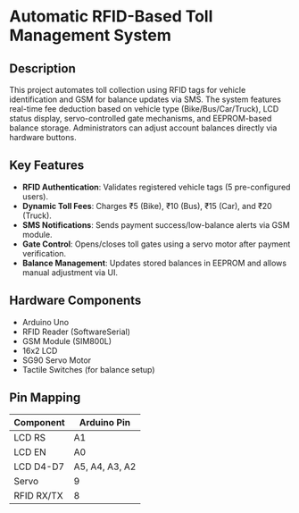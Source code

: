 # Automatic RFID-Based Toll Management System

## Description  
This project automates toll collection using RFID tags for vehicle identification and GSM for balance updates via SMS. The system features real-time fee deduction based on vehicle type (Bike/Bus/Car/Truck), LCD status display, servo-controlled gate mechanisms, and EEPROM-based balance storage. Administrators can adjust account balances directly via hardware buttons.

## Key Features
- **RFID Authentication**: Validates registered vehicle tags (5 pre-configured users).
- **Dynamic Toll Fees**: Charges ₹5 (Bike), ₹10 (Bus), ₹15 (Car), and ₹20 (Truck).
- **SMS Notifications**: Sends payment success/low-balance alerts via GSM module.
- **Gate Control**: Opens/closes toll gates using a servo motor after payment verification.
- **Balance Management**: Updates stored balances in EEPROM and allows manual adjustment via UI.

## Hardware Components
- Arduino Uno 
- RFID Reader (SoftwareSerial)  
- GSM Module (SIM800L)  
- 16x2 LCD  
- SG90 Servo Motor  
- Tactile Switches (for balance setup)  

## Pin Mapping
| Component       | Arduino Pin |
|-----------------|-------------|
| LCD RS          | A1          |
| LCD EN          | A0          |
| LCD D4-D7       | A5, A4, A3, A2 |
| Servo           | 9           |
| RFID RX/TX      | 8
